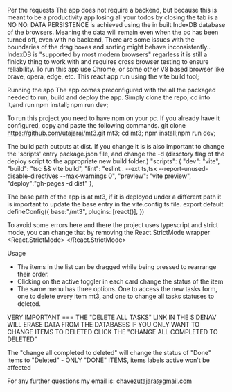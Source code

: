 Per the requests
The app does not require a backend, but because this is meant to be a productivity app losing all your todos by closing the tab is a NO NO.
DATA PERSISTENCE is achieved using the in built IndexDB database of the browsers.  Meaning the data will remain even when the pc has been turned off, even with no backend,
There are some issues with the boundaries of the drag boxes and sorting might behave inconsistently..
IndexDB is "supported by most modern browsers" regarless it is still a finicky thing to work with and requires cross browser testing to ensure reliability. To run this app use Chrome, or some other V8 based browser like brave, opera, edge, etc.
This react app run using the vite build tool;

Running the app
The app comes preconfigured with the all the packaged needed to run, build and deploy the app.
Simply clone the repo, cd into it,and run npm install; npm run dev;

To run this project you need to have npm on your pc. If you already have it configured, copy and paste the following commands.
git clone https://github.com/utajaraj/mt3.git mt3; cd mt3; npm install;npm run dev;

The build path outputs at dist. If you change it is is also important to change the 'scripts' entry package.json file, and change the -d (dirsctory flag of the deploy script to the appropriate new build folder.)
 "scripts": {
    "dev": "vite",
    "build": "tsc && vite build",
    "lint": "eslint . --ext ts,tsx --report-unused-disable-directives --max-warnings 0",
    "preview": "vite preview",
    "deploy":"gh-pages -d dist"
  },

The base path of the app is at mt3, if it is deployed under a different path it is important to update the base entry in the vite.config.ts file.
export default defineConfig({
  base:"/mt3",
  plugins: [react()],
})

To avoid some errors here and there the project uses typescript and strict mode, you can change that by removing the React.StrictMode wrapper
      <React.StrictMode>
        <App />
      </React.StrictMode>

Usage
- The items in the list can be dragged while being pressed to rearrange their order.
- Clicking on the active toggler in each card change the status of the item
- The same menu has three options. One to access the new tasks form, one to delete every item mt3, and one to change all tasks statuses to deleted. 

VERY IMPORTANT === THE "DELETE ALL TASKS" LINK IN THE SIDENAV WILL ERASE DATA FROM THE DATABASES IF YOU ONLY WANT TO CHANGE ITEMS TO DELETED CLICK THE "CHANGE ALL COMPLETED TO DELETED"

The "change all completed to deleted" will change the status of "Done" items to "Deleted" - ONLY "DONE" ITEMS, items labels active won't be affected


For any further questions my email is:
chavezutajara@gmail.com